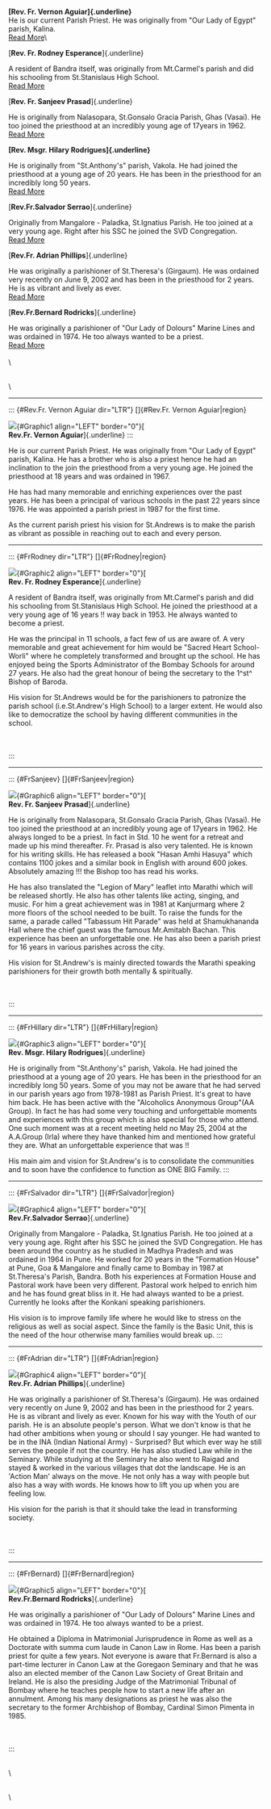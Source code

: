 **[Rev. Fr. Vernon Aguiar]{.underline}**\
He is our current Parish Priest. He was originally from \"Our Lady of
Egypt\" parish, Kalina.\
[Read More](#Rev.Fr.%20Vernon%20Aguiar%7Cregion)\

[**Rev. Fr. Rodney Esperance**]{.underline}

A resident of Bandra itself, was originally from Mt.Carmel\'s parish and
did his schooling from St.Stanislaus High School.\
[Read More](#FrRodney%7Cregion)

[**Rev. Fr. Sanjeev Prasad**]{.underline}

He is originally from Nalasopara, St.Gonsalo Gracia Parish, Ghas
(Vasai). He too joined the priesthood at an incredibly young age of
17years in 1962.\
[Read More](#FrSanjeev%7Cregion)

**[Rev. Msgr. Hilary Rodrigues]{.underline}**

He is originally from \"St.Anthony\'s\" parish, Vakola. He had joined
the priesthood at a young age of 20 years. He has been in the priesthood
for an incredibly long 50 years.\
[Read More](#FrHillary%7Cregion)

[**Rev.Fr.Salvador Serrao**]{.underline}

Originally from Mangalore - Paladka, St.Ignatius Parish. He too joined
at a very young age. Right after his SSC he joined the SVD
Congregation.\
[Read More](#FrSalvador%7Cregion)

[**Rev.Fr. Adrian Phillips**]{.underline}

He was originally a parishioner of St.Theresa\'s (Girgaum). He was
ordained very recently on June 9, 2002 and has been in the priesthood
for 2 years. He is as vibrant and lively as ever.\
[Read More](#FrAdrian%7Cregion)

[**Rev.Fr.Bernard Rodricks**]{.underline}

He was originally a parishioner of \"Our Lady of Dolours\" Marine Lines
and was ordained in 1974. He too always wanted to be a priest.\
[Read More](#FrBernard%7Cregion)\
\
\

\
\

------------------------------------------------------------------------

::: {#Rev.Fr. Vernon Aguiar dir="LTR"}
[]{#Rev.Fr. Vernon Aguiar|region}

![](frVernon.jpg){#Graphic1 align="LEFT" border="0"}[**\
Rev.Fr. Vernon Aguiar**]{.underline}
:::

He is our current Parish Priest. He was originally from \"Our Lady of
Egypt\" parish, Kalina. He has a brother who is also a priest hence he
had an inclination to the join the priesthood from a very young age. He
joined the priesthood at 18 years and was ordained in 1967.

He has had many memorable and enriching experiences over the past years.
He has been a principal of various schools in the past 22 years since
1976. He was appointed a parish priest in 1987 for the first time.

As the current parish priest his vision for St.Andrews is to make the
parish as vibrant as possible in reaching out to each and every person.

------------------------------------------------------------------------

::: {#FrRodney dir="LTR"}
[]{#FrRodney|region}

![](frRodney.jpg){#Graphic2 align="LEFT" border="0"}[**\
Rev. Fr. Rodney Esperance**]{.underline}

A resident of Bandra itself, was originally from Mt.Carmel\'s parish and
did his schooling from St.Stanislaus High School. He joined the
priesthood at a very young age of 16 years !! way back in 1953. He
always wanted to become a priest.

He was the principal in 11 schools, a fact few of us are aware of. A
very memorable and great achievement for him would be \"Sacred Heart
School- Worli\" where he completely transformed and brought up the
school. He has enjoyed being the Sports Administrator of the Bombay
Schools for around 27 years. He also had the great honour of being the
secretary to the 1^st^ Bishop of Baroda.

His vision for St.Andrews would be for the parishioners to patronize the
parish school (i.e.St.Andrew\'s High School) to a larger extent. He
would also like to democratize the school by having different
communities in the school.

\
\
:::

------------------------------------------------------------------------

::: {#FrSanjeev}
[]{#FrSanjeev|region}

![](frPrasad.jpg){#Graphic6 align="LEFT" border="0"}[**\
Rev. Fr. Sanjeev Prasad**]{.underline}

He is originally from Nalasopara, St.Gonsalo Gracia Parish, Ghas
(Vasai). He too joined the priesthood at an incredibly young age of
17years in 1962. He always longed to be a priest. In fact in Std. 10 he
went for a retreat and made up his mind thereafter. Fr. Prasad is also
very talented. He is known for his writing skills. He has released a
book \"Hasan Amhi Hasuya\" which contains 1100 jokes and a similar book
in English with around 600 jokes. Absolutely amazing !!! the Bishop too
has read his works.

He has also translated the \"Legion of Mary\" leaflet into Marathi which
will be released shortly. He also has other talents like acting,
singing, and music. For him a great achievement was in 1981 at
Kanjurmarg where 2 more floors of the school needed to be built. To
raise the funds for the same, a parade called \"Tabassum Hit Parade\"
was held at Shamukhananda Hall where the chief guest was the famous
Mr.Amitabh Bachan. This experience has been an unforgettable one. He has
also been a parish priest for 16 years in various parishes across the
city.

His vision for St.Andrew\'s is mainly directed towards the Marathi
speaking parishioners for their growth both mentally & spiritually.

\
\
:::

------------------------------------------------------------------------

::: {#FrHillary dir="LTR"}
[]{#FrHillary|region}

![](frHillary.jpg){#Graphic3 align="LEFT" border="0"}[**\
Rev. Msgr. Hilary Rodrigues**]{.underline}

He is originally from \"St.Anthony\'s\" parish, Vakola. He had joined
the priesthood at a young age of 20 years. He has been in the priesthood
for an incredibly long 50 years. Some of you may not be aware that he
had served in our parish years ago from 1978-1981 as Parish Priest.
It\'s great to have him back. He has been active with the \"Alcoholics
Anonymous Group\"(AA Group). In fact he has had some very touching and
unforgettable moments and experiences with this group which is also
special for those who attend. One such moment was at a recent meeting
held no May 25, 2004 at the A.A.Group (Irla) where they have thanked him
and mentioned how grateful they are. What an unforgettable experience
that was !!

His main aim and vision for St.Andrew\'s is to consolidate the
communities and to soon have the confidence to function as ONE BIG
Family.
:::

------------------------------------------------------------------------

::: {#FrSalvador dir="LTR"}
[]{#FrSalvador|region}

![](frSalvador.jpg){#Graphic4 align="LEFT" border="0"}[**\
Rev.Fr.Salvador Serrao**]{.underline}

Originally from Mangalore - Paladka, St.Ignatius Parish. He too joined
at a very young age. Right after his SSC he joined the SVD Congregation.
He has been around the country as he studied in Madhya Pradesh and was
ordained in 1964 in Pune. He worked for 20 years in the \"Formation
House\" at Pune, Goa & Mangalore and finally came to Bombay in 1987 at
St.Theresa\'s Parish, Bandra. Both his experiences at Formation House
and Pastoral work have been very different. Pastoral work helped to
enrich him and he has found great bliss in it. He had always wanted to
be a priest. Currently he looks after the Konkani speaking parishioners.

His vision is to improve family life where he would like to stress on
the religious as well as social aspect. Since the family is the Basic
Unit, this is the need of the hour otherwise many families would break
up.
:::

------------------------------------------------------------------------

::: {#FrAdrian dir="LTR"}
[]{#FrAdrian|region}

![](frAdrian.jpg){#Graphic4 align="LEFT" border="0"}[**\
Rev.Fr. Adrian Phillips**]{.underline}

He was originally a parishioner of St.Theresa\'s (Girgaum). He was
ordained very recently on June 9, 2002 and has been in the priesthood
for 2 years. He is as vibrant and lively as ever. Known for his way with
the Youth of our parish. He is an absolute people\'s person. What we
don\'t know is that he had other ambitions when young or should I say
younger. He had wanted to be in the INA (Indian National Army) -
Surprised? But which ever way he still serves the people if not the
country. He has also studied Law while in the Seminary. While studying
at the Seminary he also went to Raigad and stayed & worked in the
various villages that dot the landscape. He is an \'Action Man\' always
on the move. He not only has a way with people but also has a way with
words. He knows how to lift you up when you are feeling low.

His vision for the parish is that it should take the lead in
transforming society.

\
\
:::

------------------------------------------------------------------------

::: {#FrBernard}
[]{#FrBernard|region}

![](frBernard.jpg){#Graphic5 align="LEFT" border="0"}[**\
Rev.Fr.Bernard Rodricks**]{.underline}

He was originally a parishioner of \"Our Lady of Dolours\" Marine Lines
and was ordained in 1974. He too always wanted to be a priest.

He obtained a Diploma in Matrimonial Jurisprudence in Rome as well as a
Doctorate with summa cum laude in Canon Law in Rome. Has been a parish
priest for quite a few years. Not everyone is aware that Fr.Bernard is
also a part-time lecturer in Canon Law at the Goregaon Seminary and that
he was also an elected member of the Canon Law Society of Great Britain
and Ireland. He is also the presiding Judge of the Matrimonial Tribunal
of Bombay where he teaches people how to start a new life after an
annulment. Among his many designations as priest he was also the
secretary to the former Archbishop of Bombay, Cardinal Simon Pimenta in
1985.

\
\
:::

\
\

\
\
